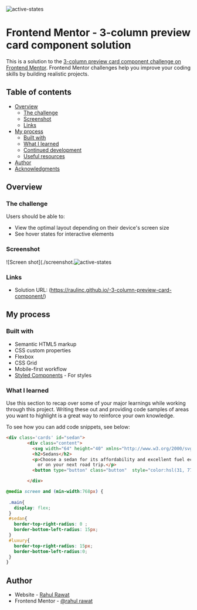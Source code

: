 ![active-states](https://user-images.githubusercontent.com/20657303/119366218-5c22c700-bcce-11eb-87b2-0f24fe05178c.jpg)
# Frontend Mentor - 3-column preview card component solution

This is a solution to the [3-column preview card component challenge on Frontend Mentor](https://www.frontendmentor.io/challenges/3column-preview-card-component-pH92eAR2-). Frontend Mentor challenges help you improve your coding skills by building realistic projects. 

## Table of contents

- [Overview](#overview)
  - [The challenge](#the-challenge)
  - [Screenshot](#screenshot)
  - [Links](#links)
- [My process](#my-process)
  - [Built with](#built-with)
  - [What I learned](#what-i-learned)
  - [Continued development](#continued-development)
  - [Useful resources](#useful-resources)
- [Author](#author)
- [Acknowledgments](#acknowledgments)


## Overview

### The challenge

Users should be able to:

- View the optimal layout depending on their device's screen size
- See hover states for interactive elements

### Screenshot

![Screen shot](./screenshot.![active-states](https://user-images.githubusercontent.com/20657303/119366284-6cd33d00-bcce-11eb-8b43-f3355c596e36.jpg)


### Links

- Solution URL: (https://raulinc.github.io/-3-column-preview-card-component/)


## My process

### Built with

- Semantic HTML5 markup
- CSS custom properties
- Flexbox
- CSS Grid
- Mobile-first workflow
- [Styled Components](https://styled-components.com/) - For styles


### What I learned

Use this section to recap over some of your major learnings while working through this project. Writing these out and providing code samples of areas you want to highlight is a great way to reinforce your own knowledge.

To see how you can add code snippets, see below:

```html
<div class='cards' id="sedan">
        <div class="content">
          <svg width="64" height="40" xmlns="http://www.w3.org/2000/svg"><g fill="none" fill-rule="evenodd"><circle fill="#000" opacity=".201" cx="20" cy="20" r="20"/><path d="M52.936 24.11c1.942 0 3.517 1.542 3.517 3.445 0 1.903-1.575 3.445-3.517 3.445s-3.516-1.542-3.516-3.445c0-1.903 1.574-3.445 3.516-3.445zm-21.957 0c1.942 0 3.517 1.542 3.517 3.445 0 1.903-1.575 3.445-3.517 3.445s-3.516-1.542-3.516-3.445c0-1.903 1.574-3.445 3.516-3.445zm6.948-4.848v1.429c0 .716.61 1.293 1.348 1.259a1.295 1.295 0 001.225-1.295v-1.393h8.256l13.483 1.313c.956.093 1.676.881 1.676 1.814 0 2.89-2.126 5.303-4.926 5.819.397-3.557-2.458-6.62-6.053-6.62-3.646 0-6.504 3.14-6.039 6.723h-9.879c.466-3.588-2.397-6.722-6.039-6.722-3.595 0-6.45 3.062-6.052 6.62-2.14-.398-3.916-1.912-4.61-3.931h1.142c.731 0 1.32-.598 1.285-1.322-.033-.678-.629-1.2-1.322-1.2H20v-.251c0-1.274 1.066-2.243 2.306-2.243h15.62zM42.59 11c2.645 0 4.99 1.556 5.972 3.963l.726 1.779H40.17L38.413 11h4.178zm-6.865 0l1.758 5.741H26.505l3.357-3.654A6.502 6.502 0 0134.644 11h1.082z" fill="#FFD473" fill-rule="nonzero"/></g></svg>
          <h2>Sedans</h2>
          <p>Choose a sedan for its affordability and excellent fuel economy. Ideal for cruising in the city 
            or on your next road trip.</p>
          <button type="button" class="button"  style="color:hsl(31, 77%, 52%);">Learn More</button>

        </div>
```
```css
@media screen and (min-width:768px) {
  
 .main{
   display: flex;
 }
 #sedan{
   border-top-right-radius: 0 ;
   border-bottom-left-radius: 15px;
 }
 #luxury{
   border-top-right-radius: 15px;
   border-bottom-left-radius:0;
 }
}
```

## Author

- Website - [Rahul Rawat](https://www.your-site.com)
- Frontend Mentor - [@rahul rawat](https://www.frontendmentor.io/profile/raulinc)
